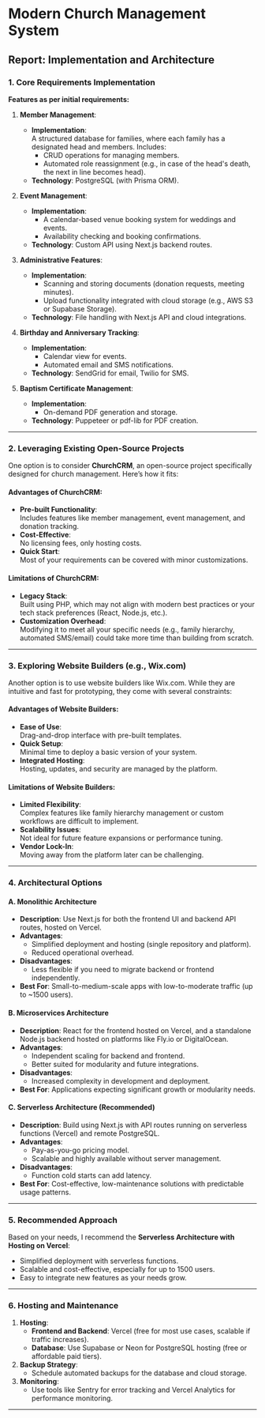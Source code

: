 # Modern Church Management System


## **Report: Implementation and Architecture**

### **1. Core Requirements Implementation**

**Features as per initial requirements:**

1. **Member Management**:
   - **Implementation**:  
     A structured database for families, where each family has a designated head and members. Includes:
     - CRUD operations for managing members.
     - Automated role reassignment (e.g., in case of the head's death, the next in line becomes head).
   - **Technology**: PostgreSQL (with Prisma ORM).

2. **Event Management**:
   - **Implementation**:  
     - A calendar-based venue booking system for weddings and events.
     - Availability checking and booking confirmations.
   - **Technology**: Custom API using Next.js backend routes.

3. **Administrative Features**:
   - **Implementation**:  
     - Scanning and storing documents (donation requests, meeting minutes).
     - Upload functionality integrated with cloud storage (e.g., AWS S3 or Supabase Storage).
   - **Technology**: File handling with Next.js API and cloud integrations.

4. **Birthday and Anniversary Tracking**:
   - **Implementation**:  
     - Calendar view for events.
     - Automated email and SMS notifications.
   - **Technology**: SendGrid for email, Twilio for SMS.

5. **Baptism Certificate Management**:
   - **Implementation**:  
     - On-demand PDF generation and storage.
   - **Technology**: Puppeteer or pdf-lib for PDF creation.

---

### **2. Leveraging Existing Open-Source Projects**
One option is to consider **ChurchCRM**, an open-source project specifically designed for church management. Here’s how it fits:

#### **Advantages of ChurchCRM:**
- **Pre-built Functionality**:  
  Includes features like member management, event management, and donation tracking.
- **Cost-Effective**:  
  No licensing fees, only hosting costs.
- **Quick Start**:  
  Most of your requirements can be covered with minor customizations.

#### **Limitations of ChurchCRM:**
- **Legacy Stack**:  
  Built using PHP, which may not align with modern best practices or your tech stack preferences (React, Node.js, etc.).
- **Customization Overhead**:  
  Modifying it to meet all your specific needs (e.g., family hierarchy, automated SMS/email) could take more time than building from scratch.

---

### **3. Exploring Website Builders (e.g., Wix.com)**
Another option is to use website builders like Wix.com. While they are intuitive and fast for prototyping, they come with several constraints:

#### **Advantages of Website Builders:**
- **Ease of Use**:  
  Drag-and-drop interface with pre-built templates.
- **Quick Setup**:  
  Minimal time to deploy a basic version of your system.
- **Integrated Hosting**:  
  Hosting, updates, and security are managed by the platform.

#### **Limitations of Website Builders:**
- **Limited Flexibility**:  
  Complex features like family hierarchy management or custom workflows are difficult to implement.
- **Scalability Issues**:  
  Not ideal for future feature expansions or performance tuning.
- **Vendor Lock-In**:  
  Moving away from the platform later can be challenging.

---

### **4. Architectural Options**

#### **A. Monolithic Architecture**
- **Description**: Use Next.js for both the frontend UI and backend API routes, hosted on Vercel.
- **Advantages**:
  - Simplified deployment and hosting (single repository and platform).
  - Reduced operational overhead.
- **Disadvantages**:
  - Less flexible if you need to migrate backend or frontend independently.
- **Best For**: Small-to-medium-scale apps with low-to-moderate traffic (up to ~1500 users).

#### **B. Microservices Architecture**
- **Description**: React for the frontend hosted on Vercel, and a standalone Node.js backend hosted on platforms like Fly.io or DigitalOcean.
- **Advantages**:
  - Independent scaling for backend and frontend.
  - Better suited for modularity and future integrations.
- **Disadvantages**:
  - Increased complexity in development and deployment.
- **Best For**: Applications expecting significant growth or modularity needs.

#### **C. Serverless Architecture (Recommended)**
- **Description**: Build using Next.js with API routes running on serverless functions (Vercel) and remote PostgreSQL.
- **Advantages**:
  - Pay-as-you-go pricing model.
  - Scalable and highly available without server management.
- **Disadvantages**:
  - Function cold starts can add latency.
- **Best For**: Cost-effective, low-maintenance solutions with predictable usage patterns.

---

### **5. Recommended Approach**
Based on your needs, I recommend the **Serverless Architecture with Hosting on Vercel**:
- Simplified deployment with serverless functions.
- Scalable and cost-effective, especially for up to 1500 users.
- Easy to integrate new features as your needs grow.

---

### **6. Hosting and Maintenance**
1. **Hosting**:
   - **Frontend and Backend**: Vercel (free for most use cases, scalable if traffic increases).
   - **Database**: Use Supabase or Neon for PostgreSQL hosting (free or affordable paid tiers).
2. **Backup Strategy**:
   - Schedule automated backups for the database and cloud storage.
3. **Monitoring**:
   - Use tools like Sentry for error tracking and Vercel Analytics for performance monitoring.

---